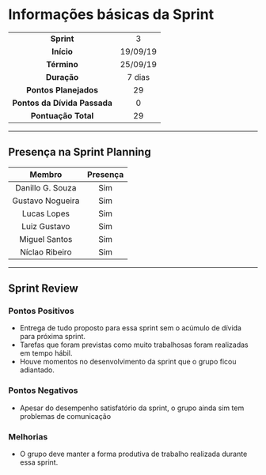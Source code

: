 # Informações básicas da Sprint
|||
|:---:|:---:|
|**Sprint**|3|
|**Início**|19/09/19|
|**Término**|25/09/19|
|**Duração**|7 dias|
|**Pontos Planejados**|29|
|**Pontos da Dívida Passada**|0|
|**Pontuação Total**|29|
 
---
 
## Presença na Sprint Planning
 
|Membro|Presença|
|:---:|:---:|
|Danillo G. Souza|Sim|
|Gustavo Nogueira|Sim|
|Lucas Lopes|Sim|
|Luiz Gustavo|Sim|
|Miguel Santos|Sim|
|Níclao Ribeiro|Sim|
 
---
## Sprint Review
### Pontos Positivos
- Entrega de tudo proposto para essa sprint sem o acúmulo de dívida para próxima sprint.
- Tarefas que foram previstas como muito trabalhosas foram realizadas em tempo hábil.
- Houve momentos no desenvolvimento da sprint que o grupo ficou adiantado.
 
### Pontos Negativos
- Apesar do desempenho satisfatório da sprint, o grupo ainda sim tem problemas de comunicação
 
### Melhorias
- O grupo deve manter a forma produtiva de trabalho realizada durante essa sprint.
 

